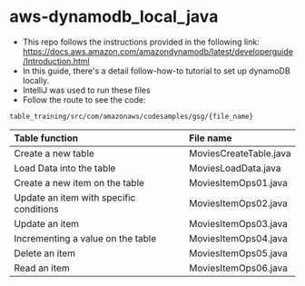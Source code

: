 # aws-dynamodb_local_java


- This repo follows the instructions provided in the following link:
https://docs.aws.amazon.com/amazondynamodb/latest/developerguide/Introduction.html
- In this guide, there's a detail follow-how-to tutorial to set up dynamoDB locally.
- IntelliJ was used to run these files
- Follow the route to see the code:
```
table_training/src/com/amazonaws/codesamples/gsg/{file_name}
```

| Table function | File name     |
| :------------- | :------------- |
| Create a new table      | MoviesCreateTable.java       |
| Load Data into the table      | MoviesLoadData.java       |
| Create a new item on the table      | MoviesItemOps01.java       |
| Update an item with specific conditions      | MoviesItemOps02.java       |
| Update an item     | MoviesItemOps03.java       |
| Incrementing a value on the table      | MoviesItemOps04.java       |
| Delete an item     | MoviesItemOps05.java       |
| Read an item     | MoviesItemOps06.java       |
